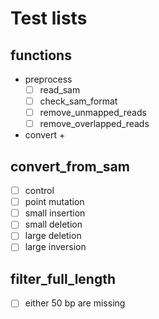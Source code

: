 # Test lists

## functions
+ preprocess
  + [ ] read_sam
  + [ ] check_sam_format
  + [ ] remove_unmapped_reads
  + [ ] remove_overlapped_reads
+ convert
  + 

## convert_from_sam
+ [ ] control
+ [ ] point mutation
+ [ ] small insertion
+ [ ] small deletion
+ [ ] large deletion
+ [ ] large inversion

## filter_full_length
+ [ ] either 50 bp are missing